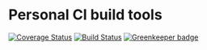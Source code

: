 # Personal CI build tools

[![Coverage Status](https://coveralls.io/repos/github/Alorel/personal-build-tools/badge.svg?branch=4.5.9)](https://coveralls.io/github/Alorel/personal-build-tools?branch=4.5.9)
[![Build Status](https://travis-ci.com/Alorel/personal-build-tools.svg?branch=4.5.9)](https://travis-ci.com/Alorel/personal-build-tools)
[![Greenkeeper badge](https://badges.greenkeeper.io/Alorel/ngx-decorators.svg)](https://greenkeeper.io/)
